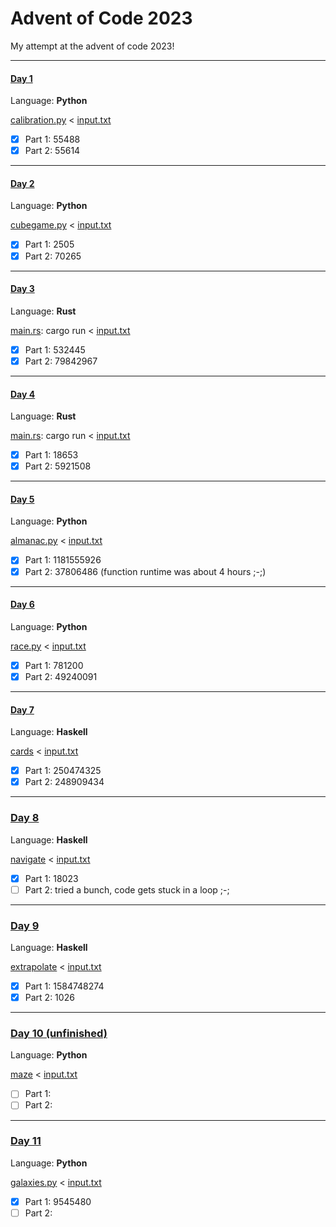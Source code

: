 # Advent of Code 2023
My attempt at the advent of code 2023!

---
#### [Day 1](https://adventofcode.com/2023/day/1)
Language: **Python**

[calibration.py](Day1/calibration.py) < [input.txt](Day1/input.txt)
- [x] Part 1: 55488
- [x] Part 2: 55614

---
#### [Day 2](https://adventofcode.com/2023/day/2)
Language: **Python**

[cubegame.py](Day2/cubegame.py) < [input.txt](Day2/input.txt)
- [x] Part 1: 2505
- [x] Part 2: 70265

---
#### [Day 3](https://adventofcode.com/2023/day/3)
Language: **Rust**

[main.rs](Day3/src/main.rs): cargo run < [input.txt](Day3/input.txt)
- [x] Part 1: 532445
- [x] Part 2: 79842967

---
#### [Day 4](https://adventofcode.com/2023/day/4)
Language: **Rust**

[main.rs](Day4/src/main.rs): cargo run < [input.txt](Day3/input.txt)
- [x] Part 1: 18653
- [x] Part 2: 5921508

---
#### [Day 5](https://adventofcode.com/2023/day/5)
Language: **Python**

[almanac.py](Day5/almanac.py) < [input.txt](Day5/input.txt)
- [x] Part 1: 1181555926
- [x] Part 2: 37806486  (function runtime was about 4 hours ;-;)

---
#### [Day 6](https://adventofcode.com/2023/day/6)
Language: **Python**

[race.py](Day6/race.py) < [input.txt](Day6/input.txt)
- [x] Part 1: 781200
- [x] Part 2: 49240091

---
#### [Day 7](https://adventofcode.com/2023/day/7)
Language: **Haskell**

[cards](Day7/cards) < [input.txt](Day7/input.txt)
- [x] Part 1: 250474325
- [x] Part 2: 248909434

---
### [Day 8](https://adventofcode.com/2023/day/8)
Language: **Haskell**

[navigate](Day8/navigate) < [input.txt](Day8/input.txt)
- [x] Part 1: 18023
- [ ] Part 2: tried a bunch, code gets stuck in a loop ;-;

---
### [Day 9](https://adventofcode.com/2023/day/9)
Language: **Haskell**

[extrapolate](Day9/extrapolate) < [input.txt](Day9/input.txt)
- [x] Part 1: 1584748274
- [x] Part 2: 1026

---
### [Day 10 (unfinished)](https://adventofcode.com/2023/day/10)
Language: **Python**

[maze](Day10/maze.py) < [input.txt](Day10/input.txt)
- [ ] Part 1:
- [ ] Part 2:

---
### [Day 11](https://adventofcode/2023/day/11)
Language: **Python**

[galaxies.py](Day11/galaxies.py) < [input.txt](Day11/input.txt)
 - [x] Part 1: 9545480
 - [ ] Part 2: